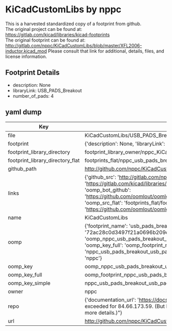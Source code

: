 # KiCadCustomLibs by nppc  
This is a harvested standardized copy of a footprint from github.  
The original project can be found at:  
https://gitlab.com/kicad/libraries/kicad-footprints  
The original footprint can be found at:
http://gitlab.com/nppc/KiCadCustomLibs/blob/master/XFL2006-inductor.kicad_mod
Please consult that link for additional, details, files, and license information.  
## Footprint Details
* description: None  
* libraryLink: USB_PADS_Breakout  
* number_of_pads: 4  
## yaml dump  
| Key | Value |  
| --- | --- |  
| file | KiCadCustomLibs/USB_PADS_Breakout.kicad_mod |  
| footprint | {'description': None, 'libraryLink': 'USB_PADS_Breakout', 'number_of_pads': 4} |  
| footprint_library_directory | footprint_library_owner/nppc_KiCadCustomLibs |  
| footprint_library_directory_flat | footprints_flat/nppc_usb_pads_breakout_usb_pads_breakout/working |  
| github_path | http://github.com/nppc/KiCadCustomLibs/blob/master/USB_PADS_Breakout.kicad_mod |  
| links | {'github_src': 'http://gitlab.com/nppc/KiCadCustomLibs/blob/master/XFL2006-inductor.kicad_mod', 'github_src_repo': 'https://gitlab.com/kicad/libraries/kicad-footprints', 'oomp_bot': 'footprints/nppc_usb_pads_breakout_usb_pads_breakout/working', 'oomp_bot_github': 'https://github.com/oomlout/oomlout_oomp_footprint_bot/tree/main/footprints/nppc_usb_pads_breakout_usb_pads_breakout/working', 'oomp_src_flat': 'footprints_flat/footprints_flat/nppc_usb_pads_breakout_usb_pads_breakout/working', 'oomp_src_flat_github': 'https://github.com/oomlout/oomlout_oomp_footprint_src/tree/main/footprints_flat/nppc_usb_pads_breakout_usb_pads_breakout/working'} |  
| name | KiCadCustomLibs |  
| oomp | {'footprint_name': 'usb_pads_breakout', 'library_name': 'usb_pads_breakout_kicad_mod', 'md5': '72ac28c0d3497f21a0696b209d16f92c', 'md5_10': '72ac28c0d3', 'md5_5': '72ac2', 'md5_6': '72ac28', 'oomp_key': 'oomp_nppc_usb_pads_breakout_usb_pads_breakout', 'oomp_key_extra': 'oomp_footprint_nppc_usb_pads_breakout_usb_pads_breakout', 'oomp_key_full': 'oomp_footprint_nppc_usb_pads_breakout_usb_pads_breakout_72ac28', 'oomp_key_simple': 'nppc_usb_pads_breakout_usb_pads_breakout', 'original_filename': 'KiCadCustomLibs/USB_PADS_Breakout.kicad_mod', 'owner_name': 'nppc'} |  
| oomp_key | oomp_nppc_usb_pads_breakout_usb_pads_breakout |  
| oomp_key_full | oomp_footprint_nppc_usb_pads_breakout_usb_pads_breakout |  
| oomp_key_simple | nppc_usb_pads_breakout_usb_pads_breakout |  
| owner | nppc |  
| repo | {'documentation_url': 'https://docs.github.com/rest/overview/resources-in-the-rest-api#rate-limiting', 'message': "API rate limit exceeded for 84.66.173.59. (But here's the good news: Authenticated requests get a higher rate limit. Check out the documentation for more details.)"} |  
| url | http://github.com/nppc/KiCadCustomLibs |  

